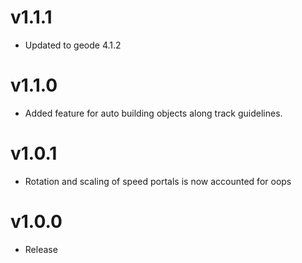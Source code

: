 # v1.1.1

 * Updated to geode 4.1.2

# v1.1.0

 * Added feature for auto building objects along track guidelines.


# v1.0.1

 * Rotation and scaling of speed portals is now accounted for oops

# v1.0.0

 * Release
